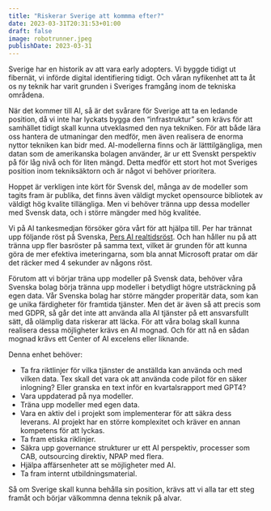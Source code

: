 ```yaml
---
title: "Riskerar Sverige att kommma efter?"
date: 2023-03-31T20:31:53+01:00
draft: false
image: robotrunner.jpeg
publishDate: 2023-03-31
---
```


Sverige har en historik av att vara early adopters. Vi byggde tidigt ut fibernät, vi införde digital identifiering tidigt. Och våran nyfikenhet att ta åt os ny teknik har varit grunden i Sveriges framgång inom de tekniska områdena.

När det kommer till AI, så är det svårare för Sverige att ta en ledande position, då vi inte har lyckats bygga den “infrastruktur” som krävs för att samhället tidigt skall kunna utveklasmed den nya tekniken. För att både lära oss hantera de utmaningar den medför, men även realisera de enorma nyttor tekniken kan bidr med. AI-modellerna finns och är lätttilgängliga, men datan som de amerikanska bolagen använder, är ur ett Svenskt perspektiv på för låg nivå och för liten mängd. Detta medför ett stort hot mot Sveriges position inom tekniksäktorn och är något vi behöver prioritera. 

Hoppet är verkligen inte kört för Svensk del, många av de modeller som tagits fram är publika, det finns även väldigt mycket opensource bibliotek av väldigt hög kvalite tillängliga. Men vi behöver tränna upp dessa modeller med Svensk data, och i större mängder med hög kvalitée. 

Vi på AI tankesmedjan försöker göra vårt för att hjälpa till. Per har trännat upp följande röst på Svenska, <a href="static/audio/hepp-2.wav">Pers AI realtidsröst</a>. Och han håller nu på att tränna upp fler basröster på samma text, vilket är grunden för att kunna göra de mer efektiva imeteringarna, som bla annat Microsoft pratar om där det räcker med 4 sekunder av någons röst. 

Förutom att vi börjar träna upp modeller på Svensk data, behöver våra Svenska bolag börja tränna upp modeller i betydligt högre utsträckning på egen data. Vår Svenska bolag har större mängder properitär data, som kan ge unika färdigheter för framtida tjänster. Men det är även så att precis som med GDPR, så går det inte att använda alla AI tjänster på ett ansvarsfullt sätt, då olämplig data riskerar att läcka. För att våra bolag skall kunna realisera dessa möjligheter krävs en AI mognad. Och för att nå en sådan mognad krävs ett Center of AI excelens eller liknande. 

Denna enhet behöver:
* Ta fra riktlinjer för vilka tjänster de anställda kan använda och med vilken data. Tex skall det vara ok att använda code pilot för en säker inlogning? Eller granska en text inför en kvartalsrapport med GPT4?
* Vara uppdaterad på nya modeller.  
* Träna upp modeller med egen data.
* Vara en aktiv del i projekt som implementerar för att säkra dess leverans. AI projekt har en större komplexitet och kräver en annan kompetens för att lyckas.
* Ta fram etiska riklinjer.
* Säkra upp governance strukturer  ur ett AI perspektiv, processer som CAB, outsourcing direktiv, NPAP med flera.
* Hjälpa affärsenheter att se möjligheter med AI.
* Ta fram internt utbildningsmaterial.

Så om Sverige skall kunna behålla sin position, krävs att vi alla tar ett steg framåt och börjar välkommna denna teknik på alvar.


